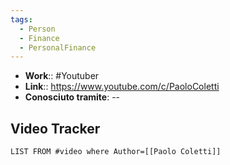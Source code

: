 ```yaml
---
tags:
  - Person
  - Finance
  - PersonalFinance
---
```



- **Work**:: #Youtuber
- **Link**:: https://www.youtube.com/c/PaoloColetti
- **Conosciuto tramite**: --

## Video Tracker
```dataview
LIST FROM #video where Author=[[Paolo Coletti]]
```
